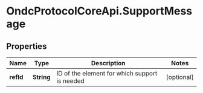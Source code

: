 # OndcProtocolCoreApi.SupportMessage

## Properties
Name | Type | Description | Notes
------------ | ------------- | ------------- | -------------
**refId** | **String** | ID of the element for which support is needed | [optional] 
